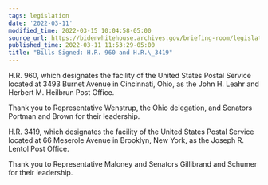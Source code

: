 ```yaml
---
tags: legislation
date: '2022-03-11'
modified_time: 2022-03-15 10:04:58-05:00
source_url: https://bidenwhitehouse.archives.gov/briefing-room/legislation/2022/03/11/bills-signed-h-r-960-and-h-r-3419/
published_time: 2022-03-11 11:53:29-05:00
title: "Bills Signed: H.R. 960 and H.R.\_3419"
---
```

 
H.R. 960, which designates the facility of the United States Postal
Service located at 3493 Burnet Avenue in Cincinnati, Ohio, as the John
H. Leahr and Herbert M. Heilbrun Post Office.

Thank you to Representative Wenstrup, the Ohio delegation, and Senators
Portman and Brown for their leadership.

H.R. 3419, which designates the facility of the United States Postal
Service located at 66 Meserole Avenue in Brooklyn, New York, as the
Joseph R. Lentol Post Office.

Thank you to Representative Maloney and Senators Gillibrand and Schumer
for their leadership.
